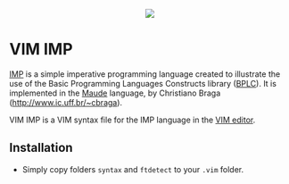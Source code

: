<p align="center">
<img src="./imp.jpg">
</p>

# VIM IMP
[IMP](http://github.com/ChristianoBraga/BPLC/examples/imp) is a simple imperative programming language created to illustrate the use of the Basic Programming Languages Constructs library ([BPLC](http://github.com/ChristianoBraga/BPLC)). 
It is implemented in the [Maude](http://maude.cs.uiuc.edu) language, by Christiano Braga (<http://www.ic.uff.br/~cbraga>).

VIM IMP is a VIM syntax file for the IMP language in the [VIM editor](https://www.vim.org). 

## Installation

* Simply copy folders `syntax` and `ftdetect` to your `.vim` folder.
